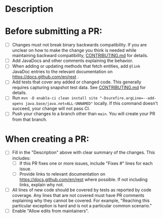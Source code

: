 # Description

<!-- Describe your change here -->

# Before submitting a PR:

- [ ] Changes must not break binary backwards compatibility. If you are unclear on how to make the change you think is needed while maintaining backward compatibility, [CONTRIBUTING.md](CONTRIBUTING.md) for details.
- [ ] Add JavaDocs and other comments explaining the behavior. 
- [ ] When adding or updating methods that fetch entities, add `@link` JavaDoc entries to the relevant documentation on https://docs.github.com/en/rest . 
- [ ] Add tests that cover any added or changed code. This generally requires capturing snapshot test data. See [CONTRIBUTING.md](CONTRIBUTING.md) for details.
- [ ] Run `mvn -D enable-ci clean install site "-Dsurefire.argLine=--add-opens java.base/java.net=ALL-UNNAMED"` locally. If this command doesn't succeed, your change will not pass CI.
- [ ] Push your changes to a branch other than `main`. You will create your PR from that branch.

# When creating a PR: 

- [ ] Fill in the "Description" above with clear summary of the changes. This includes:
  - [ ] If this PR fixes one or more issues, include "Fixes #<issue number>" lines for each issue. 
  - [ ] Provide links to relevant documentation on https://docs.github.com/en/rest where possible. If not including links, explain why not.
- [ ] All lines of new code should be covered by tests as reported by code coverage. Any lines that are not covered must have PR comments explaining why they cannot be covered. For example, "Reaching this particular exception is hard and is not a particular common scenario."
- [ ] Enable "Allow edits from maintainers".
